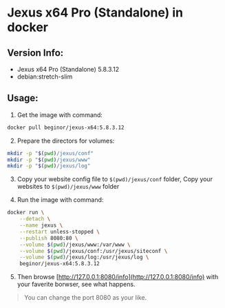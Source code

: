 # Jexus x64 Pro (Standalone) in docker

## Version Info:

- Jexus x64 Pro (Standalone) 5.8.3.12
- debian:stretch-slim

## Usage:

1. Get the image with command:

  ```sh
  docker pull beginor/jexus-x64:5.8.3.12
  ```

2. Prepare the directors for volumes:

  ```sh
  mkdir -p "$(pwd)/jexus/conf"
  mkdir -p "$(pwd)/jexus/www"
  mkdir -p "$(pwd)/jexus/log"
  ```

3. Copy your website config file to `$(pwd)/jexus/conf` folder, Copy your websites to `$(pwd)/jexus/www` folder

4. Run the image with command:

  ```sh
  docker run \
      --detach \
      --name jexus \
      --restart unless-stopped \
      --publish 8080:80 \
      --volume $(pwd)/jexus/www:/var/www \
      --volume $(pwd)/jexus/conf:/usr/jexus/siteconf \
      --volume $(pwd)/jexus/log:/usr/jexus/log \
      beginor/jexus-x64:5.8.3.12
  ```

5. Then browse [http://127.0.0.1:8080/info](http://127.0.0.1:8080/info) with your faverite borwser, see what happens.

> You can change the port 8080 as your like.
